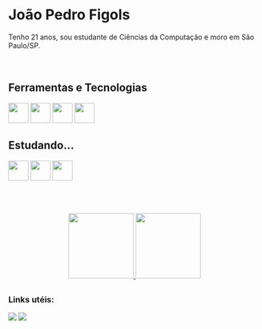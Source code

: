 <h1 align="left">João Pedro Figols</h1>
Tenho 21 anos, sou estudante de Ciências da Computação e moro em São Paulo/SP.
</br>
</br>
</br>

## Ferramentas e Tecnologias
<img src="https://cdn.jsdelivr.net/gh/devicons/devicon/icons/c/c-original.svg" width="40" height="40"/> <img src="https://cdn.jsdelivr.net/gh/devicons/devicon/icons/cplusplus/cplusplus-original.svg" width="40" height="40"/> <img src="https://cdn.jsdelivr.net/gh/devicons/devicon/icons/java/java-original-wordmark.svg" width="40" height="40"/> <img src="https://cdn.jsdelivr.net/gh/devicons/devicon/icons/javascript/javascript-original.svg" width="40" height="40"/>

## Estudando...
<img src="https://cdn.jsdelivr.net/gh/devicons/devicon/icons/python/python-original.svg" width="40" height="40"/> <img src="https://cdn.jsdelivr.net/gh/devicons/devicon/icons/mysql/mysql-original-wordmark.svg" width="40" height="40"/> <img src="https://cdn.jsdelivr.net/gh/devicons/devicon/icons/r/r-plain.svg" width="40" height="40"/>

</br>
</br>

<p align="center">
<a href="https://github.com/Jpfigols">
  <img height="130em" src="https://github-readme-stats-eight-theta.vercel.app/api?username=Jpfigols&show_icons=true&theme=algolia&include_all_commits=true&count_private=true"/>
  <img height="130em" src="https://github-readme-stats-eight-theta.vercel.app/api/top-langs/?username=Jpfigols&layout=compact&langs_count=8&theme=algolia"/>
</a>
</p>

##
<h3 align="left">Links utéis:</h3>
<p align="left">
<div>
<a href = "mailto:jpfigols@gmail.com"><img loading="lazy" src="https://img.shields.io/badge/Gmail-D14836?style=for-the-badge&logo=gmail&logoColor=white" target="_blank"></a>
<a href="www.linkedin.com/in/jpfigols" target="_blank"><img loading="lazy" src="https://img.shields.io/badge/-LinkedIn-%230077B5?style=for-the-badge&logo=linkedin&logoColor=white" target="_blank"></a>   
</div>
